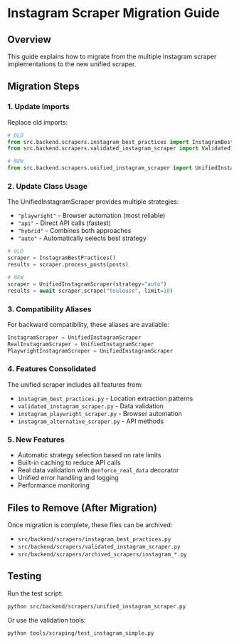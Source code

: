 # Instagram Scraper Migration Guide

## Overview
This guide explains how to migrate from the multiple Instagram scraper implementations to the new unified scraper.

## Migration Steps

### 1. Update Imports

Replace old imports:
```python
# OLD
from src.backend.scrapers.instagram_best_practices import InstagramBestPractices
from src.backend.scrapers.validated_instagram_scraper import ValidatedInstagramScraper

# NEW
from src.backend.scrapers.unified_instagram_scraper import UnifiedInstagramScraper
```

### 2. Update Class Usage

The UnifiedInstagramScraper provides multiple strategies:
- `"playwright"` - Browser automation (most reliable)
- `"api"` - Direct API calls (fastest)
- `"hybrid"` - Combines both approaches
- `"auto"` - Automatically selects best strategy

```python
# OLD
scraper = InstagramBestPractices()
results = scraper.process_posts(posts)

# NEW
scraper = UnifiedInstagramScraper(strategy="auto")
results = await scraper.scrape("toulouse", limit=10)
```

### 3. Compatibility Aliases

For backward compatibility, these aliases are available:
```python
InstagramScraper = UnifiedInstagramScraper
RealInstagramScraper = UnifiedInstagramScraper
PlaywrightInstagramScraper = UnifiedInstagramScraper
```

### 4. Features Consolidated

The unified scraper includes all features from:
- `instagram_best_practices.py` - Location extraction patterns
- `validated_instagram_scraper.py` - Data validation
- `instagram_playwright_scraper.py` - Browser automation
- `instagram_alternative_scraper.py` - API methods

### 5. New Features

- Automatic strategy selection based on rate limits
- Built-in caching to reduce API calls
- Real data validation with `@enforce_real_data` decorator
- Unified error handling and logging
- Performance monitoring

## Files to Remove (After Migration)

Once migration is complete, these files can be archived:
- `src/backend/scrapers/instagram_best_practices.py`
- `src/backend/scrapers/validated_instagram_scraper.py`
- `src/backend/scrapers/archived_scrapers/instagram_*.py`

## Testing

Run the test script:
```bash
python src/backend/scrapers/unified_instagram_scraper.py
```

Or use the validation tools:
```bash
python tools/scraping/test_instagram_simple.py
```